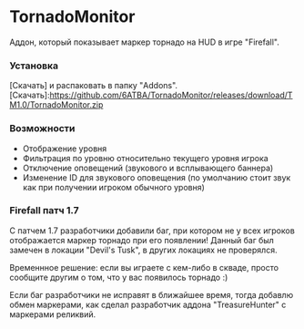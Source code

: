 # TornadoMonitor
Аддон, который показывает маркер торнадо на HUD в игре "Firefall".

### Установка
[Скачать] и распаковать в папку "Addons".
[Скачать]:https://github.com/6ATBA/TornadoMonitor/releases/download/TM1.0/TornadoMonitor.zip

### Возможности
- Отображение уровня
- Фильтрация по уровню относительно текущего уровня игрока
- Отключение оповещений (звукового и всплывающего баннера)
- Изменение ID для звукового оповещения (по умолчанию стоит звук как при получении игроком обычного уровня)

### Firefall патч 1.7
С патчем 1.7 разработчики добавили баг, при котором не у всех игроков отображается маркер торнадо при его появлении! Данный баг был замечен в локации "Devil's Tusk", в других локациях не проверялся.

Временнное решение: если вы играете с кем-либо в скваде, просто сообщите другим о том, что у вас появилось торнадо :)

Если баг разработчики не исправят в ближайшее время, тогда добавлю обмен маркерами, как сделал разработчик аддона "TreasureHunter" с маркерами реликвий.
